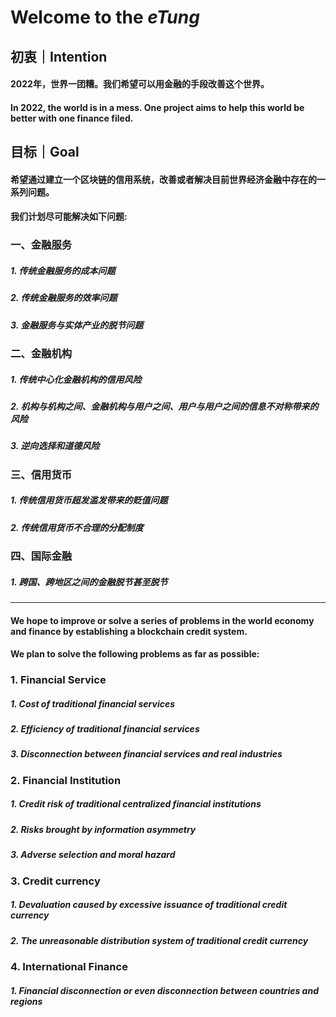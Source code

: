 # Welcome to the  *eTung*
## 初衷｜Intention
#### 2022年，世界一团糟。我们希望可以用金融的手段改善这个世界。

#### In 2022, the world is in a mess. One project aims to help this world be better with one finance filed.

## 目标｜Goal

#### 希望通过建立一个区块链的信用系统，改善或者解决目前世界经济金融中存在的一系列问题。

#### 我们计划尽可能解决如下问题:

### 一、金融服务 

##### 1. 传统金融服务的成本问题  

##### 2. 传统金融服务的效率问题  

##### 3. 金融服务与实体产业的脱节问题

### 二、金融机构

##### 1. 传统中心化金融机构的信用风险

##### 2. 机构与机构之间、金融机构与用户之间、用户与用户之间的信息不对称带来的风险 

##### 3. 逆向选择和道德风险  

### 三、信用货币 

##### 1. 传统信用货币超发滥发带来的贬值问题  

##### 2. 传统信用货币不合理的分配制度 

### 四、国际金融  

##### 1. 跨国、跨地区之间的金融脱节甚至脱节  

---

#### We hope to improve or solve a series of problems in the world economy and finance by establishing a blockchain credit system.

#### We plan to solve the following problems as far as possible:

### 1. Financial Service

##### 1. Cost of traditional financial services
##### 2. Efficiency of traditional financial services
##### 3. Disconnection between financial services and real industries

### 2. Financial Institution

##### 1. Credit risk of traditional centralized financial institutions
##### 2. Risks brought by information asymmetry
##### 3. Adverse selection and moral hazard

### 3. Credit currency

##### 1. Devaluation caused by excessive issuance of traditional credit currency
##### 2. The unreasonable distribution system of traditional credit currency

### 4. International Finance

##### 1. Financial disconnection or even disconnection between countries and regions
